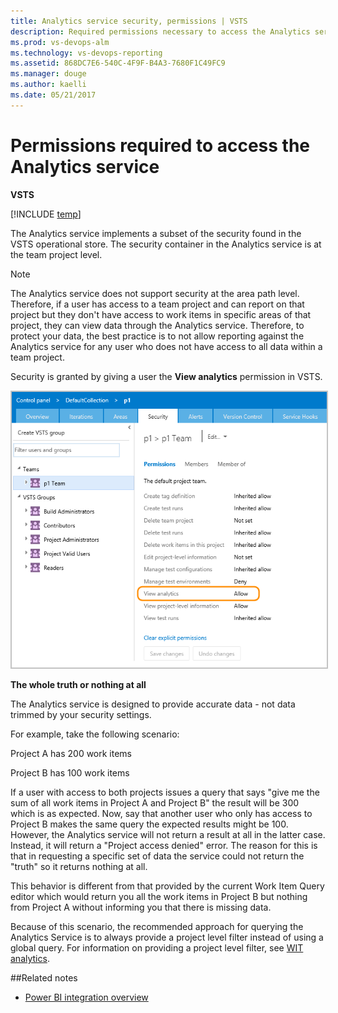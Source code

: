 ```yaml
---
title: Analytics service security, permissions | VSTS  
description: Required permissions necessary to access the Analytics service and how to handle project access denied errors
ms.prod: vs-devops-alm
ms.technology: vs-devops-reporting
ms.assetid: 868DC7E6-540C-4F9F-B4A3-7680F1C49FC9
ms.manager: douge
ms.author: kaelli
ms.date: 05/21/2017
---
```


# Permissions required to access the Analytics service

**VSTS**  

[!INCLUDE [temp](../_shared/analytics-preview.md)]

The Analytics service implements a subset of the security found in the VSTS operational store. The security container in the Analytics service is at the team project level.   

>[!NOTE]  
>The Analytics service does not support security at the area path level. Therefore, if a user has access to a team project and can report on that project but they don't have access to work items in specific areas of that project, they can view data through the Analytics service. Therefore, to protect your data, the best practice is to not allow reporting against the Analytics service for any user who does not have access to all data within a team project.  

Security is granted by giving a user the **View analytics** permission in VSTS. 

<img src="_img/analytics_permission.png" alt="Analytics Permission dialog" style="border: 2px solid #C3C3C3;" />

**The whole truth or nothing at all**

The Analytics service is designed to provide accurate data - not data trimmed by your security settings.  

For example, take the following scenario:

Project A has 200 work items  

Project B has 100 work items  

If a user with access to both projects issues a query that says "give me the sum of all work items in Project A
and Project B" the result will be 300 which is as expected. Now, say that another user who only has access to
Project B makes the same query the expected results might be 100. However, the Analytics service will not return
a result at all in the latter case. Instead, it will return a "Project access denied" error. The reason for this is that
in requesting a specific set of data the service could not return the "truth" so it returns nothing at all. 

This behavior is different from that provided by the current Work Item Query editor which would return you all
the work items in Project B but nothing from Project A without informing you that there is missing data. 

Because of this scenario, the recommended approach for querying the Analytics Service is to always provide
a project level filter instead of using a global query. For information on providing a project level filter, see [WIT analytics](wit-analytics.md).

##Related notes 

-  [Power BI integration overview](../powerbi/overview.md)
